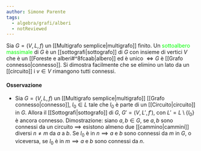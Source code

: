 ```yaml
---
author: Simone Parente
tags:
  - algebra/grafi/alberi
  - notReviewed
---
```

Sia $G=(V,L,f)$ un [[Multigrafo semplice|multigrafo]] finito. 
Un <span style="color:#00ff00">sottoalbero massimale</span> di $G$ è un [[sottografi|sottografo]] di $G$ con insieme di vertici $V$ che è un [[Foreste e alberi#^8fcaab|albero]] ed è unico $\iff G$ è [[Grafo connesso|connesso]].
Si dimostra facilmente che se elimino un lato da un [[circuito]] i $v \in V$ rimangono tutti connessi.
#### Osservazione
- Sia $G=(V,L,f)$ un [[Multigrafo semplice|multigrafo]] [[Grafo connesso|connesso]], $l_0 \in L$ tale che $l_0$ è parte di un [[Circuito|circuito]] in $G$. Allora il [[Sottografi|sottografo]] di $G$, $G'=(V,L',f')$, con $L'=L \setminus \{l_0\}$ è ancora connesso.
Dimostrazione:
	siano $a,b \in G$, se $a,b$ sono connessi da un circuito $\implies$ esistono almeno due [[cammino|cammini]] diversi $n \neq m$ da $a$ a $b$.
	Se $l_0$ è in $n \implies a \text{ e } b$ sono connessi da $m$ in $G$, o viceversa, se $l_0$ è in $m \implies a \text{ e } b$ sono connessi da $n$. 